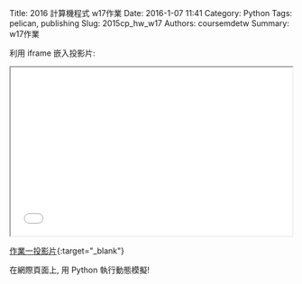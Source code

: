 Title: 2016 計算機程式 w17作業
Date: 2016-1-07 11:41
Category: Python
Tags: pelican, publishing
Slug: 2015cp_hw_w17
Authors: coursemdetw
Summary: w17作業

利用 iframe 嵌入投影片:

<iframe src="40423144_cp_w17_p.html" width="500" height="300"></iframe>

[作業一投影片](40423144_cp_w17_p.html){:target="_blank"}
<p>在網際頁面上, 用 Python 執行動態模擬!</p>

<!-- 以下利用 Brython 程式執行繪圖 --> 

<canvas id="plotarea" width="500" height="500"></canvas> 

<script type="text/python3"> 
# 導入 doc 
from browser import document as doc 
import math 

# 準備繪圖畫布 
canvas = doc["plotarea"] 
ctx = canvas.getContext("2d") 

# 開始畫直線 

ctx.beginPath() 
ctx.lineWidth = 5 
ctx.moveTo(231, 98) 
ctx.lineTo(180, 187) 
ctx.strokeStyle = "#FF0000" 
ctx.stroke() 

ctx.beginPath() 
ctx.lineWidth = 5
ctx.moveTo(231, 98) 
ctx.lineTo(284, 187) 
ctx.strokeStyle = "#FF0000" 
ctx.stroke() 

ctx.beginPath() 
ctx.lineWidth = 5
ctx.moveTo(180, 187) 
ctx.lineTo(197, 187) 
ctx.strokeStyle = "#FF0000" 
ctx.stroke() 

ctx.beginPath() 
ctx.lineWidth = 5
ctx.moveTo(284, 187) 
ctx.lineTo(267, 187) 
ctx.strokeStyle = "#FF0000" 
ctx.stroke() 

ctx.beginPath() 
ctx.lineWidth = 5
ctx.moveTo(197, 187) 
ctx.lineTo(163, 262) 
ctx.strokeStyle = "#FF0000" 
ctx.stroke() 

ctx.beginPath() 
ctx.lineWidth = 5
ctx.moveTo(267, 187) 
ctx.lineTo(303, 262) 
ctx.strokeStyle = "#FF0000" 
ctx.stroke() 

ctx.beginPath() 
ctx.lineWidth = 5
ctx.moveTo(163, 262) 
ctx.lineTo(182, 262) 
ctx.strokeStyle = "#FF0000" 
ctx.stroke() 

ctx.beginPath() 
ctx.lineWidth = 5
ctx.moveTo(281, 262) 
ctx.lineTo(303, 262) 
ctx.strokeStyle = "#FF0000" 
ctx.stroke() 

ctx.beginPath() 
ctx.lineWidth = 5
ctx.moveTo(182, 262) 
ctx.lineTo(150, 317) 
ctx.strokeStyle = "#FF0000" 
ctx.stroke() 

ctx.beginPath() 
ctx.lineWidth = 5
ctx.moveTo(281, 262) 
ctx.lineTo(311, 317) 
ctx.strokeStyle = "#FF0000" 
ctx.stroke() 


ctx.beginPath() 
ctx.lineWidth = 5
ctx.moveTo(150, 317) 
ctx.lineTo(311, 317)
ctx.strokeStyle = "#FF0000" 
ctx.stroke() 

ctx.beginPath() 
ctx.lineWidth = 5
ctx.moveTo(212, 319) 
ctx.lineTo(212, 389) 
ctx.strokeStyle = "#FF0000" 
ctx.stroke() 

ctx.beginPath() 
ctx.lineWidth = 5
ctx.moveTo(246, 319) 
ctx.lineTo(246, 389) 
ctx.strokeStyle = "#FF0000" 
ctx.stroke() 

ctx.beginPath() 
ctx.lineWidth = 5
ctx.moveTo(212, 389) 
ctx.lineTo(246, 389)  
ctx.strokeStyle = "#FF0000" 
ctx.stroke() 

</script></div>